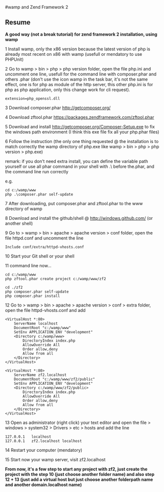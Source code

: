 #wamp and Zend Framework 2

Resume
------

**A good way (not a break tutorial) for zend framework 2 installation, using wamp**

1 Install wamp, only the x86 version because the latest version of php is already most recent on x86 with wamp (usefull or mendatory to use PHPUnit)

2 Go to wamp > bin > php > php version folder, open the file php.ini and uncomment one line, usefull for the command line with composer.phar and others .phar (don't use the icon wamp in the task bar, it's not the same effect, one is for php as module of the http server, this other php.ini is for php as php application, only this change work for cli request).

```
extension=php_openssl.dll
```
3 Download composer.phar http://getcomposer.org/

4 Download zftool.phar https://packages.zendframework.com/zftool.phar

5 Download and install http://getcomposer.org/Composer-Setup.exe to fix the windows path environment (I think this exe file fix all your php.phar files)

6 Follow the instruction (the only one thing requested @ the installation is to match correctly the wamp directory of php.exe like wamp > bin > php > php version > php.exe)

remark: if you don't need extra install, you can define the variable path yourself or use all phar command in your shell with .\ before the.phar, and the command line run correctly

e.g.

```
cd c:/wamp/www
php .\composer.phar self-update
```

7 After downloading, put composer.phar and zftool.phar to the www directory of wamp

8 Download and install the github/shell @ http://windows.github.com/ (or another shell)

9 Go to > wamp > bin > apache > apache version > conf folder, open the file httpd.conf and uncomment the line

```
Include conf/extra/httpd-vhosts.conf
```

10 Start your Git shell or your shell

11 command line now...

```
cd c:/wamp/www
php zftool.phar create project c:/wamp/www/zf2
```

```
cd ./zf2
php composer.phar self-update
php composer.phar install
```

12 Go to > wamp > bin > apache > apache version > conf > extra folder, open the file httpd-vhosts.conf and add

```
<VirtualHost *:80>
    ServerName localhost
    DocumentRoot "c:/wamp/www"
    SetEnv APPLICATION_ENV "development"
    <Directory c:/wamp/www>
        DirectoryIndex index.php
        AllowOverride All
        Order allow,deny
        Allow from all
    </Directory>
</VirtualHost>

<VirtualHost *:80>
    ServerName zf2.localhost
    DocumentRoot "c:/wamp/www/zf2/public"
    SetEnv APPLICATION_ENV "development"
    <Directory c:/wamp/www/zf2/public>
        DirectoryIndex index.php
        AllowOverride All
        Order allow,deny
        Allow from all
    </Directory>
</VirtualHost>
```

13 Open as administrator (right click) your text editor and open the file > windows > system32 > Drivers > etc > hosts and add the line

```
127.0.0.1	localhost
127.0.0.1	zf2.localhost localhost
```

14 Restart your computer (mendatory)

15 Start now your wamp server, visit zf2.localhost


**From now, it's a few step to start any project with zf2, just create the project with the step 10 (just choose another folder name) and also step 12 + 13 (just add a virtual host but just choose another folderpath name and another domain.localhost name)**
